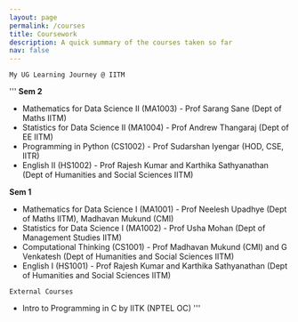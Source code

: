 ```yaml
---
layout: page
permalink: /courses
title: Coursework
description: A quick summary of the courses taken so far
nav: false
---
```


`My UG Learning Journey @ IITM`




'''
**Sem 2**
* Mathematics for Data Science II (MA1003) - Prof Sarang Sane (Dept of Maths IITM)
* Statistics for Data Science II (MA1004) - Prof Andrew Thangaraj (Dept of EE IITM)
* Programming in Python (CS1002) - Prof Sudarshan Iyengar (HOD, CSE, IITR)
* English II (HS1002) - Prof Rajesh Kumar and Karthika Sathyanathan (Dept of Humanities and Social Sciences IITM)

**Sem 1**
* Mathematics for Data Science I (MA1001) - Prof Neelesh Upadhye (Dept of Maths IITM), Madhavan Mukund (CMI)
* Statistics for Data Science I (MA1002) - Prof Usha Mohan (Dept of Management Studies IITM)
* Computational Thinking (CS1001) - Prof Madhavan Mukund (CMI) and G Venkatesh (Dept of Humanities and Social Sciences IITM)
* English I (HS1001) - Prof Rajesh Kumar and Karthika Sathyanathan (Dept of Humanities and Social Sciences IITM)

`External Courses`

* Intro to Programming in C by IITK (NPTEL OC)
'''
